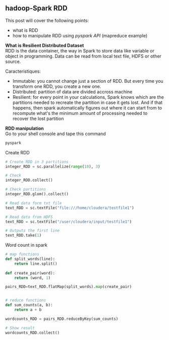 ## hadoop-Spark RDD

This post will cover the following points:
- what is RDD  
- how to manipulate RDD using _pyspark API_ (mapreduce example)


**What is Resilient Distributed Dataset**  
RDD is the data container, the way in Spark to store data like variable or object in programming.
Data can be read from local text file, HDFS or other source. 
  
Caracteristiques:
- Immutable: you cannot change just a section of RDD. But every time you transform one RDD, you create a new one.  
- Distributed: partition of data are divided accross machine
- Resilient: for every point in your calculations, Spark knows which are the partitions needed to recreate the partition in case it gets lost. And if that happens, then spark automatically figures out where it can start from to recompute what's the minimum amount of processing needed to recover the lost partition

**RDD manipulation**  
Go to your shell console and tape this command
```sh
pyspark
```

Create RDD
```python
# Create RDD in 3 partitions
integer_RDD = sc.parallelize(range(10), 3)

# Check
integer_RDD.collect()

# Check partitions
integer_RDD.glom().collect()

# Read data form txt file
text_RDD = sc.textFile("file:///home/cloudera/testfile1")

# Read data from HDFS
text_RDD = sc.textFile("/user/cloudera/input/testfile1")

# Outputs the first line
text_RDD.take(1)

```

Word count in spark  
```python
# map functions
def split_words(line):
    return line.split()
    
def create_pair(word):
    return (word, 1)

pairs_RDD=text_RDD.flatMap(split_words).map(create_pair)


# reduce functions
def sum_counts(a, b):
    return a + b

wordcounts_RDD = pairs_RDD.reduceByKey(sum_counts)

# Show result
wordcounts_RDD.collect()
```


